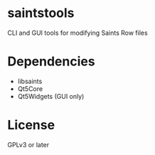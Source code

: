 # saintstools

CLI and GUI tools for modifying Saints Row files

# Dependencies

* libsaints
* Qt5Core
* Qt5Widgets (GUI only)

# License

GPLv3 or later
